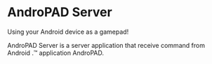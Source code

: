 # AndroPAD Server

Using your Android device as a gamepad!

AndroPAD Server is a server application that receive command from Android .&trade; application AndroPAD.